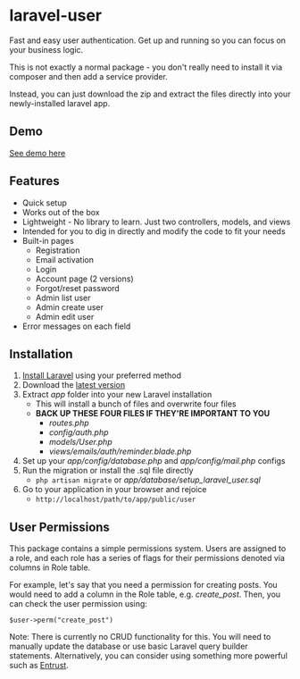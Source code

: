 ﻿laravel-user
============

Fast and easy user authentication. Get up and running so you can focus on your business logic.

This is not exactly a normal package - you don't really need to install it via composer and then add a service provider.

Instead, you can just download the zip and extract the files directly into your newly-installed laravel app.

## Demo

[See demo here](http://laraveluser.dev.amnah.net/user)

## Features

* Quick setup
* Works out of the box
* Lightweight - No library to learn. Just two controllers, models, and views
* Intended for you to dig in directly and modify the code to fit your needs
* Built-in pages
    * Registration
    * Email activation
    * Login
    * Account page (2 versions)
    * Forgot/reset password
    * Admin list user
    * Admin create user
    * Admin edit user
* Error messages on each field

## Installation

1. [Install Laravel](http://laravel.com/docs/installation) using your preferred method
2. Download the [latest version](https://github.com/amnah/laravel-user/archive/master.zip)
3. Extract *app* folder into your new Laravel installation
    * This will install a bunch of files and overwrite four files
    * **BACK UP THESE FOUR FILES IF THEY'RE IMPORTANT TO YOU**
        * *routes.php*
        * *config/auth.php*
        * *models/User.php*
        * *views/emails/auth/reminder.blade.php*
4. Set up your *app/config/database.php* and *app/config/mail.php* configs
5. Run the migration or install the .sql file directly
    * ```php artisan migrate``` or *app/database/setup_laravel_user.sql*
6. Go to your application in your browser and rejoice
    * ```http://localhost/path/to/app/public/user```

## User Permissions

This package contains a simple permissions system. Users are assigned to a role, and each role has a series of flags for their permissions denoted via columns in Role table. 

For example, let's say that you need a permission for creating posts. You would need to add a column in the Role table, e.g. *create_post*. Then, you can check the user permission using:

```
$user->perm("create_post")
```

Note: There is currently no CRUD functionality for this. You will need to manually update the database or use basic Laravel query builder statements. Alternatively, you can consider using something more powerful such as [Entrust](https://github.com/zizaco/entrust).
